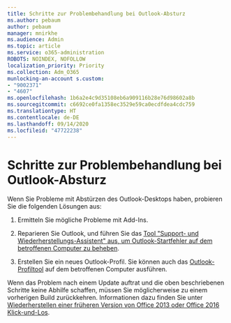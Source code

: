 ```yaml
---
title: Schritte zur Problembehandlung bei Outlook-Absturz
ms.author: pebaum
author: pebaum
manager: mnirkhe
ms.audience: Admin
ms.topic: article
ms.service: o365-administration
ROBOTS: NOINDEX, NOFOLLOW
localization_priority: Priority
ms.collection: Adm_O365
munlocking-an-account s.custom:
- "9002371"
- "4607"
ms.openlocfilehash: 1b6a2e4c9d35108eb6a909116b28e76d98602a8b
ms.sourcegitcommit: c6692ce0fa1358ec3529e59ca0ecdfdea4cdc759
ms.translationtype: HT
ms.contentlocale: de-DE
ms.lasthandoff: 09/14/2020
ms.locfileid: "47722238"
---
```

# <a name="outlook-crash-troubleshooting-steps"></a>Schritte zur Problembehandlung bei Outlook-Absturz

Wenn Sie Probleme mit Abstürzen des Outlook-Desktops haben, probieren Sie die folgenden Lösungen aus:

1. Ermitteln Sie mögliche Probleme mit Add-Ins.

2. Reparieren Sie Outlook, und führen Sie das [Tool "Support- und Wiederherstellungs-Assistent" aus, um Outlook-Startfehler auf dem betroffenen Computer zu beheben](https://aka.ms/SaRA-OutlookWontStart).

3. Erstellen Sie ein neues Outlook-Profil. Sie können auch das [Outlook-Profiltool](https://aka.ms/SaRA-OutlookSetupProfile) auf dem betroffenen Computer ausführen.

Wenn das Problem nach einem Update auftrat und die oben beschriebenen Schritte keine Abhilfe schaffen, müssen Sie möglicherweise zu einem vorherigen Build zurückkehren. Informationen dazu finden Sie unter [Wiederherstellen einer früheren Version von Office 2013 oder Office 2016 Klick-und-Los](https://support.microsoft.com/help/2770432).

